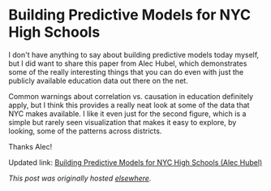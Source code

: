 # Building Predictive Models for NYC High Schools


I don't have anything to say about building predictive models today myself, but I did want to share this paper from Alec Hubel, which demonstrates some of the really interesting things that you can do even with just the publicly available education data out there on the net.

Common warnings about correlation vs. causation in education definitely apply, but I think this provides a really neat look at some of the data that NYC makes available. I like it even just for the second figure, which is a simple but rarely seen visualization that makes it easy to explore, by looking, some of the patterns across districts.

Thanks Alec!

Updated link: [Building Predictive Models for NYC High Schools (Alec Hubel)](https://docshare.tips/building-predictive-models-for-nyc-high-schools-alec-hubel_58765713b6d87f75338b471b.html)



*This post was originally hosted [elsewhere](https://planspacedotorg.wordpress.com/2013/12/12/building-predictive-models-for-nyc-high-schools/).*
